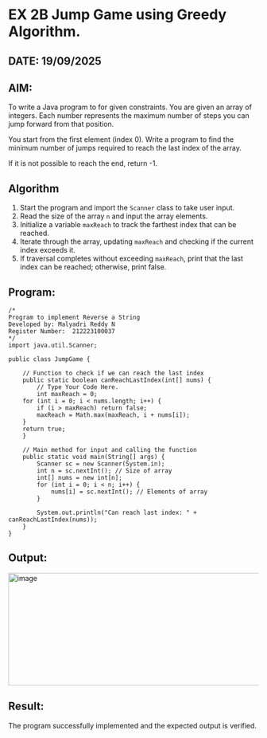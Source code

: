 
# EX 2B Jump Game using Greedy Algorithm.
## DATE: 19/09/2025
## AIM:
To write a Java program to for given constraints.
You are given an array of integers. Each number represents the maximum number of steps you can jump forward from that position.

You start from the first element (index 0). 
Write a program to find the minimum number of jumps required to reach the last index of the array.

If it is not possible to reach the end, return -1.
## Algorithm
1. Start the program and import the `Scanner` class to take user input.  
2. Read the size of the array `n` and input the array elements.  
3. Initialize a variable `maxReach` to track the farthest index that can be reached.  
4. Iterate through the array, updating `maxReach` and checking if the current index exceeds it.  
5. If traversal completes without exceeding `maxReach`, print that the last index can be reached; otherwise, print false.

## Program:
```
/*
Program to implement Reverse a String
Developed by: Malyadri Reddy N
Register Number:  212223100037
*/
import java.util.Scanner;

public class JumpGame {

    // Function to check if we can reach the last index
    public static boolean canReachLastIndex(int[] nums) {
        // Type Your Code Here.
        int maxReach = 0;
    for (int i = 0; i < nums.length; i++) {
        if (i > maxReach) return false;
        maxReach = Math.max(maxReach, i + nums[i]);
    }
    return true;
    }

    // Main method for input and calling the function
    public static void main(String[] args) {
        Scanner sc = new Scanner(System.in);
        int n = sc.nextInt(); // Size of array
        int[] nums = new int[n];
        for (int i = 0; i < n; i++) {
            nums[i] = sc.nextInt(); // Elements of array
        }

        System.out.println("Can reach last index: " + canReachLastIndex(nums));
    }
}

```

## Output:

<img width="749" height="226" alt="image" src="https://github.com/user-attachments/assets/c9c578f9-918a-4bb3-a4ee-c2d14d22a5e4" />


## Result:
The program successfully implemented and the expected output is verified.
